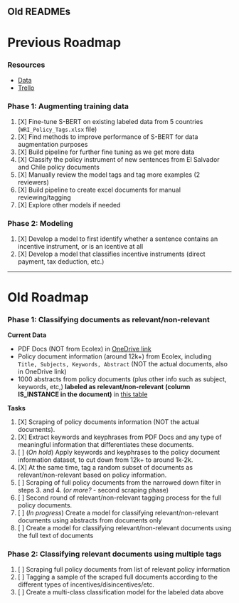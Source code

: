 Old READMEs
------------------------------------------
Previous Roadmap
==============================
### Resources

- [Data](https://drive.google.com/drive/folders/1tFn-6cKpIFZgGr7qELXAGXpjUU97k3NZ)
- [Trello](https://trello.com/b/0eZuJyZL/wrilatam)

### Phase 1: Augmenting training data

1. [X] Fine-tune S-BERT on existing labeled data from 5 countries (`WRI_Policy_Tags.xlsx` file)
2. [X] Find methods to improve performance of S-BERT for data augmentation purposes
3. [X] Build pipeline for further fine tuning as we get more data
4. [X] Classify the policy instrument of new sentences from El Salvador and Chile policy documents 
5. [X] Manually review the model tags and tag more examples (2 reviewers)
6. [X] Build pipeline to create excel documents for manual reviewing/tagging
7. [X] Explore other models if needed

### Phase 2: Modeling

1. [X] Develop a model to first identify whether a sentence contains an incentive instrument, or is an icentive at all
2. [X] Develop a model that classifies incentive instruments (direct payment, tax deduction, etc.)
------------------------------------------

Old Roadmap
==============================
### Phase 1: Classifying documents as relevant/non-relevant

**Current Data**
- PDF Docs (NOT from Ecolex) in [OneDrive link](https://onedrive.live.com/?authkey=%21APg%5FS4HvxM%5FJBBw&id=C675544AC4321F5C%21125&cid=C675544AC4321F5C) 
- Policy document information (around 12k+) from Ecolex, including `Title, Subjects, Keywords, Abstract` (NOT the actual documents, also in OneDrive link)
- 1000 abstracts from policy documents (plus other info such as subject, keywords, etc,) **labeled as relevant/non-relevant (column IS_INSTANCE in the document)** in [this table](https://onedrive.live.com/edit.aspx?resid=C675544AC4321F5C!1256&ithint=file%2cxlsx&authkey=!AE1-WJImJJpVyVs)

**Tasks** 
1. [X] Scraping of policy documents information (NOT the actual documents).
2. [X] Extract keywords and keyphrases from PDF Docs and any type of meaningful information that differentiates these documents.
3. [ ] (_On hold_) Apply keywords and keyphrases to the policy document information dataset, to cut down from 12k+ to around 1k-2k.
4. [X] At the same time, tag a random subset of documents as relevant/non-relevant based on policy information. 
5. [ ] Scraping of full policy documents from the narrowed down filter in steps 3. and 4. (_or more?_ - second scraping phase)
6. [ ] Second round of relevant/non-relevant tagging process for the full policy documents.
7. [ ] (_In progress_) Create a model for classifying relevant/non-relevant documents using abstracts from documents only
8. [ ] Create a model for classifying relevant/non-relevant documents using the full text of documents

### Phase 2: Classifying relevant documents using multiple tags
1. [ ] Scraping full policy documents from list of relevant policy information 
2. [ ] Tagging a sample of the scraped full documents according to the different types of incentives/disincentives/etc. 
3. [ ] Create a multi-class classification model for the labeled data above
